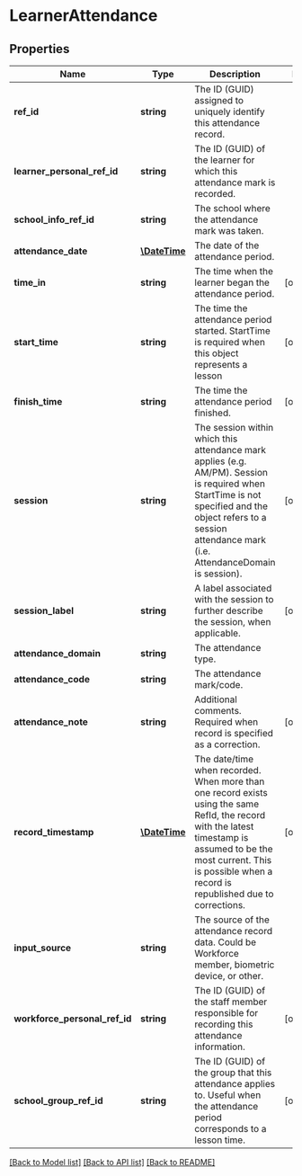 # LearnerAttendance

## Properties
Name | Type | Description | Notes
------------ | ------------- | ------------- | -------------
**ref_id** | **string** | The ID (GUID) assigned to uniquely identify this attendance record. | 
**learner_personal_ref_id** | **string** | The ID (GUID) of the learner for which this attendance mark is recorded. | 
**school_info_ref_id** | **string** | The school where the attendance mark was taken. | 
**attendance_date** | [**\DateTime**](Date.md) | The date of the attendance period. | 
**time_in** | **string** | The time when the learner began the attendance period. | [optional] 
**start_time** | **string** | The time the attendance period started. StartTime is required when this object represents a lesson | [optional] 
**finish_time** | **string** | The time the attendance period finished. | [optional] 
**session** | **string** | The session within which this attendance mark applies (e.g. AM/PM). Session is required when StartTime is not specified and the object refers to a session attendance mark (i.e. AttendanceDomain is session). | [optional] 
**session_label** | **string** | A label associated with the session to further describe the session, when applicable. | [optional] 
**attendance_domain** | **string** | The attendance type. | 
**attendance_code** | **string** | The attendance mark/code. | 
**attendance_note** | **string** | Additional comments. Required when record is specified as a correction. | [optional] 
**record_timestamp** | [**\DateTime**](\DateTime.md) | The date/time when recorded. When more than one record exists using the same RefId, the record with the latest timestamp is assumed to be the most current. This is possible when a record is republished due to corrections. | [optional] 
**input_source** | **string** | The source of the attendance record data. Could be Workforce member, biometric device, or other. | 
**workforce_personal_ref_id** | **string** | The ID (GUID) of the staff member responsible for recording this attendance information. | [optional] 
**school_group_ref_id** | **string** | The ID (GUID) of the group that this attendance applies to. Useful when the attendance period corresponds to a lesson time. | [optional] 

[[Back to Model list]](../README.md#documentation-for-models) [[Back to API list]](../README.md#documentation-for-api-endpoints) [[Back to README]](../README.md)


